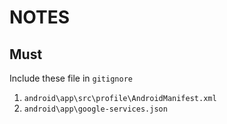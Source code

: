 # NOTES

##    Must 

Include these file in `gitignore`

1.    ```android\app\src\profile\AndroidManifest.xml```
2.    ```android\app\google-services.json```
